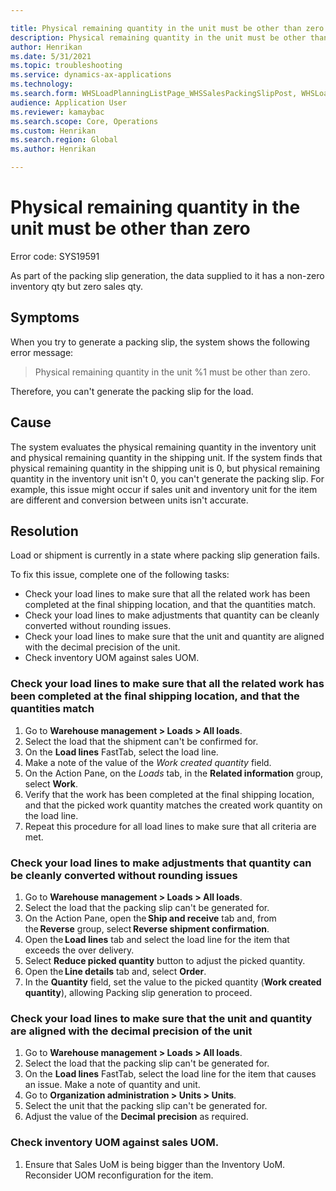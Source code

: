 ```yaml
---

title: Physical remaining quantity in the unit must be other than zero.
description: Physical remaining quantity in the unit must be other than zero.
author: Henrikan
ms.date: 5/31/2021
ms.topic: troubleshooting
ms.service: dynamics-ax-applications
ms.technology: 
ms.search.form: WHSLoadPlanningListPage_WHSSalesPackingSlipPost, WHSLoadTable_WHSSalesPackingSlipPost
audience: Application User
ms.reviewer: kamaybac
ms.search.scope: Core, Operations
ms.custom: Henrikan
ms.search.region: Global
ms.author: Henrikan

---
```


# Physical remaining quantity in the unit must be other than zero

Error code: SYS19591

As part of the packing slip generation, the data supplied to it has a non-zero inventory qty but zero sales qty.

## Symptoms

When you try to generate a packing slip, the system shows the following error message:

> Physical remaining quantity in the unit %1 must be other than zero.

Therefore, you can't generate the packing slip for the load.

## Cause

The system evaluates the physical remaining quantity in the inventory unit and physical remaining quantity in the shipping unit. If the system finds that physical remaining quantity in the shipping unit is 0, but physical remaining quantity in the inventory unit isn't 0, you can't generate the packing slip. For example, this issue might occur if sales unit and inventory unit for the item are different and conversion between units isn't accurate.

## Resolution

Load or shipment is currently in a state where packing slip generation fails.
 
To fix this issue, complete one of the following tasks:

- Check your load lines to make sure that all the related work has been completed at the final shipping location, and that the quantities match.
- Check your load lines to make adjustments that quantity can be cleanly converted without rounding issues.
- Check your load lines to make sure that the unit and quantity are aligned with the decimal precision of the unit.
- Check inventory UOM against sales UOM.

### Check your load lines to make sure that all the related work has been completed at the final shipping location, and that the quantities match

1. Go to **Warehouse management \> Loads \> All loads**.
1. Select the load that the shipment can't be confirmed for.
1. On the **Load lines** FastTab, select the load line.
1. Make a note of the value of the *Work created quantity* field.
1. On the Action Pane, on the *Loads* tab, in the **Related information** group, select **Work**.
1. Verify that the work has been completed at the final shipping location, and that the picked work quantity matches the created work quantity on the load line.
1. Repeat this procedure for all load lines to make sure that all criteria are met.

### Check your load lines to make adjustments that quantity can be cleanly converted without rounding issues
  
1. Go to **Warehouse management \> Loads \> All loads**. 
1. Select the load that  the packing slip can't be generated for.
1. On the Action Pane, open the **Ship and receive** tab and, from the **Reverse** group, select **Reverse shipment confirmation**.
1. Open the **Load lines** tab and select the load line for the item that exceeds the over delivery.
1. Select **Reduce picked quantity** button to adjust the picked quantity.
1. Open the **Line details** tab and, select **Order**.
1. In the **Quantity** field, set the value to the picked quantity (**Work created quantity**), allowing Packing slip generation to proceed. 
 
### Check your load lines to make sure that the unit and quantity are aligned with the decimal precision of the unit
 
1. Go to **Warehouse management \> Loads \> All loads**. 
1. Select the load that the packing slip can't be generated for.
1. On the **Load lines** FastTab, select the load line for the item that causes an issue. Make a note of quantity and unit.
1. Go to **Organization administration \> Units \> Units**.
1. Select the unit that the packing slip can't be generated for.
1. Adjust the value of the **Decimal precision** as required.

### Check inventory UOM against sales UOM. 
1. Ensure that Sales UoM is being bigger than the Inventory UoM. Reconsider UOM reconfiguration for the item.



